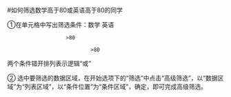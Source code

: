 #如何筛选数学高于80或英语高于80的同学

①在单元格中写出筛选条件：数学    英语

                       >80    

                               >80

两个条件错开排列表示逻辑“或”

② 选中要筛选的数据区域，在开始选项下的“筛选”中点击“高级筛选”，以“数据区域”为“列表区域”，以“条件位置”为“条件区域”，确定，即可完成高级筛选。

